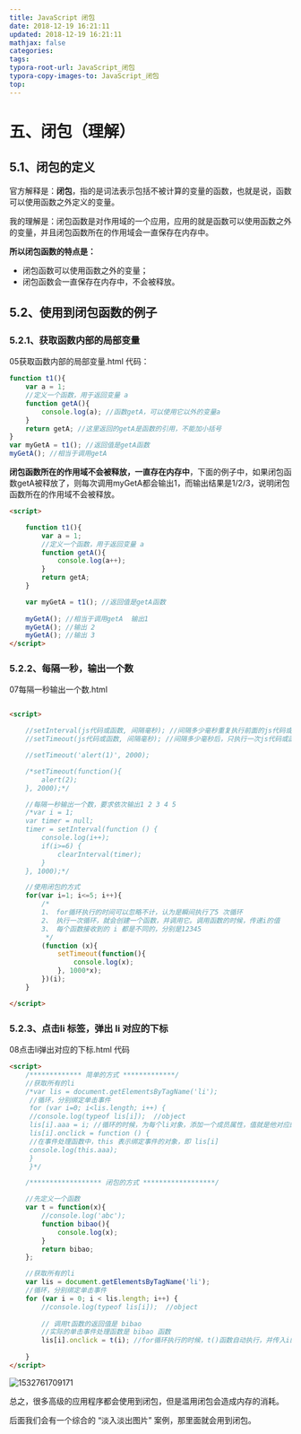 ```yaml
---
title: JavaScript 闭包
date: 2018-12-19 16:21:11
updated: 2018-12-19 16:21:11 
mathjax: false
categories: 
tags:
typora-root-url: JavaScript_闭包
typora-copy-images-to: JavaScript_闭包
top: 
---
```



# 五、闭包（理解）

## 5.1、闭包的定义

官方解释是：**闭包**，指的是词法表示包括不被计算的变量的函数，也就是说，函数可以使用函数之外定义的变量。

我的理解是：闭包函数是对作用域的一个应用，应用的就是函数可以使用函数之外的变量，并且闭包函数所在的作用域会一直保存在内存中。



**所以闭包函数的特点是：**

- 闭包函数可以使用函数之外的变量；
- 闭包函数会一直保存在内存中，不会被释放。



## 5.2、使用到闭包函数的例子

### 5.2.1、获取函数内部的局部变量

05获取函数内部的局部变量.html  代码：

```javascript
function t1(){
    var a = 1;
    //定义一个函数，用于返回变量 a
    function getA(){
        console.log(a); //函数getA，可以使用它以外的变量a
    }
    return getA; //这里返回的getA是函数的引用，不能加小括号
}
var myGetA = t1(); //返回值是getA函数
myGetA(); //相当于调用getA
```

**闭包函数所在的作用域不会被释放，一直存在内存中**，下面的例子中，如果闭包函数getA被释放了，则每次调用myGetA都会输出1，而输出结果是1/2/3，说明闭包函数所在的作用域不会被释放。

```html
<script>

    function t1(){
        var a = 1;
        //定义一个函数，用于返回变量 a
        function getA(){
            console.log(a++);
        }
        return getA;
    }

    var myGetA = t1(); //返回值是getA函数
    
    myGetA(); //相当于调用getA  输出1
    myGetA(); //输出 2
    myGetA(); //输出 3
</script>
```



### 5.2.2、每隔一秒，输出一个数

07每隔一秒输出一个数.html

```html

<script>

    //setInterval(js代码或函数, 间隔毫秒); //间隔多少毫秒重复执行前面的js代码或函数
    //setTimeout(js代码或函数, 间隔毫秒); //间隔多少毫秒后，只执行一次js代码或函数

    //setTimeout('alert(1)', 2000);

    /*setTimeout(function(){
        alert(2);
    }, 2000);*/

    //每隔一秒输出一个数，要求依次输出1 2 3 4 5
    /*var i = 1;
    var timer = null;
    timer = setInterval(function () {
        console.log(i++);
        if(i>=6) {
            clearInterval(timer);
        }
    }, 1000);*/

    //使用闭包的方式
    for(var i=1; i<=5; i++){
        /*
        1、 for循环执行的时间可以忽略不计，认为是瞬间执行了5 次循环
        2、 执行一次循环，就会创建一个函数，并调用它。调用函数的时候，传递i的值
        3、 每个函数接收到的 i 都是不同的，分别是12345
         */
        (function (x){
            setTimeout(function(){
                console.log(x);
            }, 1000*x);
        })(i);
    }

</script>
```



### 5.2.3、点击li 标签，弹出 li 对应的下标

08点击li弹出对应的下标.html   代码

```html
<script>
    /************* 简单的方式 *************/
    //获取所有的li
    /*var lis = document.getElementsByTagName('li');
     //循环，分别绑定单击事件
     for (var i=0; i<lis.length; i++) {
     //console.log(typeof lis[i]);  //object
     lis[i].aaa = i; //循环的时候，为每个li对象，添加一个成员属性，值就是他对应的下标
     lis[i].onclick = function () {
     //在事件处理函数中，this 表示绑定事件的对象，即 lis[i]
     console.log(this.aaa);
     }
     }*/

    /****************** 闭包的方式 ******************/

    //先定义一个函数
    var t = function(x){
        //console.log('abc');
        function bibao(){
            console.log(x);
        }
        return bibao;
    };

    //获取所有的li
    var lis = document.getElementsByTagName('li');
    //循环，分别绑定单击事件
    for (var i = 0; i < lis.length; i++) {
        //console.log(typeof lis[i]);  //object
        
        // 调用t函数的返回值是 bibao
        //实际的单击事件处理函数是 bibao 函数
        lis[i].onclick = t(i); //for循环执行的时候，t()函数自动执行，并传入i的值。
        
    }
</script>
```

![1532761709171](1532761709171.png)

总之，很多高级的应用程序都会使用到闭包，但是滥用闭包会造成内存的消耗。

后面我们会有一个综合的 “淡入淡出图片” 案例，那里面就会用到闭包。





